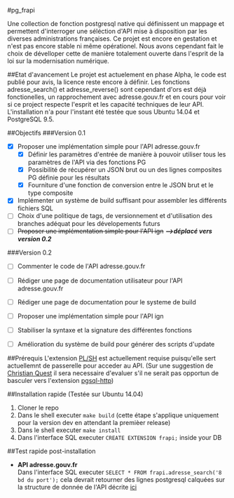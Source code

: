 #pg_frapi

Une collection de fonction postgresql native qui définissent un mappage et permettent d'interroger une séléction d'API mise à disposition par les diverses administrations françaises.
Ce projet est encore en gestation et n'est pas encore stable ni même opérationel. Nous avons cependant fait le choix de dévelloper cette de manière totalement ouverte dans l'esprit de la loi sur la modernisation numérique.

##Etat d'avancement
Le projet est actuelement en phase Alpha, le code est publié pour avis, la licence reste encore à définir.
Les fonctions adresse_search() et adresse_reverse() sont cependant d'ors est déjà fonctionelles, un rapprochement avec adresse.gouv.fr et en cours pour voir si ce project respecte l'esprit et les capacité techniques de leur API.
L'installation n'a pour l'instant été testée que sous Ubuntu 14.04 et PostgreSQL 9.5.

##Objectifs
###Version 0.1
- [x] Proposer une implémentation simple pour l'API adresse.gouv.fr
  - [x] Définir les paramètres d'entrée de manière à pouvoir utiliser tous les paramètres de l'API via des fonctions PG
  - [x] Possibilité de récupérer un JSON brut ou un des lignes composites PG définie pour les résultats
  - [x] Fourniture d'une fonction de conversion entre le JSON brut et le type composite
- [x] Implémenter un système de build suffisant pour assembler les différents fichiers SQL
- [ ] Choix d'une politique de tags, de versionnement et d'utilisation des branches adéquat pour les dévelopements futurs
- [ ] ~~Proposer une implémentation simple pour l'API ign~~ ***-->déplacé vers version 0.2***

###Version 0.2
- [ ] Commenter le code de l'API adresse.gouv.fr
- [ ] Rédiger une page de documentation utilisateur pour l'API adresse.gouv.fr
- [ ] Rédiger une page de documentation pour le systeme de build
- [ ] Proposer une implémentation simple pour l'API ign
- [ ] Stabiliser la syntaxe et la signature des différentes fonctions
- [ ] Amélioration du système de build pour générer des scripts d'update


##Prérequis
L'extension [PL/SH](https://github.com/petere/plsh) est actuellement requise puisqu'elle sert actuellemnt de passerelle pour acceder au API.
(Sur une suggestion de [Christian Quest](https://github.com/cquest) il sera necessaire d'evaluer s'il ne serait pas opportun de basculer vers l'extension [pgsql-http](https://github.com/pramsey/pgsql-http))


##Installation rapide (Testée sur Ubuntu 14.04)
1. Cloner le repo
1. Dans le shell executer `make build` (cette étape s'applique uniquement pour la version dev en attendant la premièer release)
1. Dans le shell executer `make install`
1. Dans l'interface SQL executer `CREATE EXTENSION frapi;` inside your DB

##Test rapide post-installation
* **API adresse.gouv.fr**</br>Dans l'interface SQL executer `SELECT * FROM frapi.adresse_search('8 bd du port');` cela devrait retourner des lignes postgresql calquées sur la structure de donnée de l'API décrite [ici](https://adresse.data.gouv.fr/api/)
